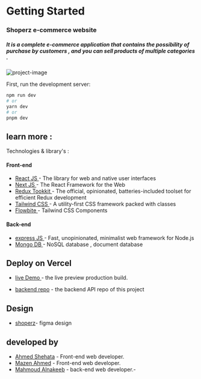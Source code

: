 # Getting Started

### Shoperz e-commerce website
##### It is a complete e-commerce application that contains the possibility of purchase by customers , and you can sell products of multiple categories .


![project-image](https://i.postimg.cc/3J59KSDf/Screenshot-2023-05-24-140331.png)


First, run the development server:

```bash
npm run dev
# or
yarn dev
# or
pnpm dev
```


## learn more : 
Technologies & library's :

#### Front-end 
- [ React JS ](https://react.dev/) - The library for web and native user interfaces 
- [ Next JS ](https://nextjs.org/) - The React Framework for the Web
- [ Redux Tookkit ](https://redux-toolkit.js.org/) - The official, opinionated, batteries-included toolset for efficient Redux development
- [ Tailwind CSS ](https://tailwindcss.com/) - A utility-first CSS framework packed with classes
- [ Flowbite ](https://flowbite-react.com/) - Tailwind CSS Components

#### Back-end 
- [ express JS ](http://expressjs.com/) - Fast, unopinionated, minimalist web framework for Node.js
- [ Mongo DB ](https://www.mongodb.com/) - NoSQL database , document database


## Deploy on Vercel
- [live Demo ](https://shoperz.vercel.app) - the live preview production build.

- [backend repo](https://github.com/7odadocoding/shoperz) - the backend API repo of this project 

## Design
- [shoperz](https://www.figma.com/file/UU47vI6kMei6yCO0HK6jEx/eCommerce---Demo-UI-Kit---FREE-(Community)?type=design&node-id=1627%3A37733&t=Bt4XY8y573YCoS85-1)- figma design 

## developed by
- [Ahmed Shehata](https://github.com/AhmedShehata98/) - Front-end web developer.
- [Mazen Ahmed](https://github.com/mazen-Ah) - Front-end web developer.
- [Mahmoud Alnakeeb](https://github.com/mahmoudalnkeeb) - back-end web developer.- 
